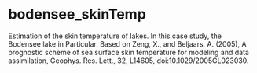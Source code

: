 # bodensee_skinTemp
Estimation of the skin temperature of lakes. In this case study, the Bodensee lake in Particular.
Based on Zeng, X., and Beljaars, A. (2005), A prognostic scheme of sea surface skin temperature for modeling and data assimilation, Geophys. Res. Lett., 32, L14605, doi:10.1029/2005GL023030.
